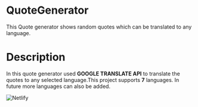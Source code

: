 # QuoteGenerator

This Quote generator shows random quotes which can be translated to any language.

# Description

In this quote generator used **GOOGLE TRANSLATE API** to translate the quotes to any selected language.This project supports **7** languages.
In future more languages can also be added.

![Netlify](https://img.shields.io/netlify/a85b3a15-9ecc-4ee8-bc90-c0498f5156da)
